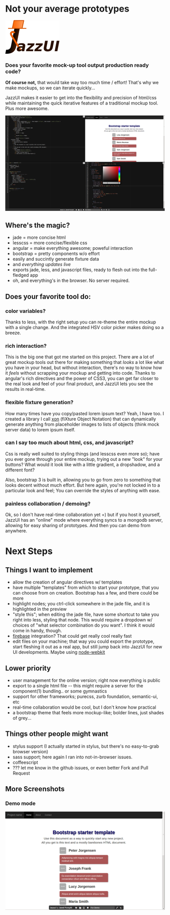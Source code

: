 # Not your average prototypes

![logo](/logo-name.png)

### Does your favorite mock-up tool output production ready code?
**Of course not,** that would take way too much time / effort! That's why we make mockups, so we can iterate quickly...

JazzUI makes it easier to get into the flexibility and precision of html/css while maintaining the quick iterative features of a traditional mockup tool. Plus more awesome.

![Main screenshot](/docs/screenshot.png)

## Where's the magic?

- jade = more concise html
- lesscss = more concise/flexible css
- angular = make everything awesome; poweful interaction
- bootstrap = pretty components w/o effort
- easily and succintly generate fixture data
- and *everything updates live*
- exports jade, less, and javascript files, ready to flesh out into the full-fledged app
- oh, and everything's in the browser. No server required.

## Does your favorite tool do:

### color variables?
Thanks to less, with the right setup you can re-theme the entire mockup with a single change. And the integrated HSV color picker makes doing so a breeze.

### rich interaction?
This is the big one that got me started on this project. There are a lot of great mockup tools out there for making something that *looks* a lot like what you have in your head, but without interaction, there's no way to know how it *feels* without scrapping your mockup and getting into code. Thanks to angular's rich directives and the power of CSS3, you can get far closer to the real look and feel of your final product, and JazzUI lets you see the results in real-time.

### flexible fixture generation?
How many times have you copy/pasted lorem ipsum text? Yeah, I have too. I created a library I call [xon](https://github.com/jaredly/xon) (fiXture Object Notation) that can dynamically generate anything from placeholder images to lists of objects (think mock server data) to lorem ipsum itself.

### can I say too much about html, css, and javascript?
Css is really well suited to styling things (and lesscss even more so); have you ever gone through your entire mockup, trying out a new "look" for your buttons? What would it look like with a little gradient, a dropshadow, and a different font?

Also, bootstrap 3 is built in, allowing you to go from zero to something that looks decent without much effort. But here again, you're not locked in to a particular look and feel; You can override the styles of anything with ease.

### painless collaboration / demoing?
Ok, so I don't have real-time collaboration yet =) but if you host it yourself, JazzUI has an "online" mode where everything syncs to a mongodb server, allowing for easy sharing of prototypes. And then you can demo from anywhere.

# Next Steps

## Things I want to implement

- allow the creation of angular directives w/ templates
- have multiple "templates" from which to start your prototype, that you can choose from on creation. Bootstrap has a few, and there could be more
- highlight nodes; you ctrl-click somewhere in the jade file, and it is highlighted in the preview
- "style this"; when editing the jade file, have some shortcut to take you right into less, styling that node. This would require a dropdown w/ choices of "what selector combination do you want". I think it would come in handy, though.
- [firebase](https://www.firebase.com/) integration? That could get really cool really fast
- edit files on your machine; that way you could export the prototype, start fleshing it out as a real app, but still jump back into JazzUI for new UI developments. Maybe using [node-webkit](https://github.com/rogerwang/node-webkit)

## Lower priority

- user management for the online version; right now everything is public
- export to a single html file -- this might require a server for the component(1) bundling.. or some gymnastics
- support for other frameworks; purecss, zurb foundation, semantic-ui, etc
- real-time collaboration would be cool, but I don't know how practical
- a bootstrap theme that feels more mockup-like; bolder lines, just shades of grey...

## Things other people might want

- stylus support (I actually started in stylus, but there's no easy-to-grab browser version)
- sass support; here again I ran into not-in-browser issues.
- coffeescript
- ??? let me know in the github issues, or even better Fork and Pull Request

## More Screenshots

### Demo mode

![demo screenshot](/docs/demo-screenshot.png)









